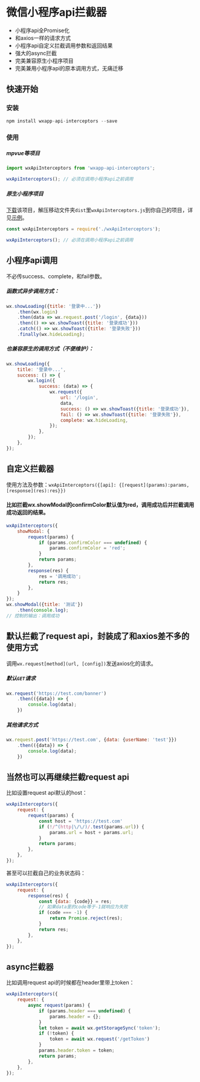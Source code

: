 # 微信小程序api拦截器

- 小程序api全Promise化
- 和axios一样的请求方式
- 小程序api自定义拦截调用参数和返回结果
- 强大的async拦截
- 完美兼容原生小程序项目
- 完美兼用小程序api的原本调用方式，无痛迁移

## 快速开始

### 安装

```js
npm install wxapp-api-interceptors --save
```

### 使用

##### mpvue等项目

```js
import wxApiInterceptors from 'wxapp-api-interceptors';

wxApiInterceptors(); // 必须在调用小程序api之前调用
```

##### 原生小程序项目

[下载](https://github.com/mushan0x0/wxapp-api-interceptors/archive/master.zip)该项目，解压移动文件夹`dist`里`wxApiInterceptors.js`到你自己的项目，详见[示例](https://github.com/mushan0x0/wxapp-api-interceptors/tree/master/example/wxapp)。

```js
const wxApiInterceptors = require('./wxApiInterceptors');

wxApiInterceptors(); // 必须在调用小程序api之前调用
```

## 小程序api调用

不必传success、complete，和fail参数。

##### 函数式异步调用方式：

```js
wx.showLoading({title: '登录中...'})
    .then(wx.login)
    .then(data => wx.request.post('/login', {data}))
    .then(() => wx.showToast({title: '登录成功'}))
    .catch(() => wx.showToast({title: '登录失败'}))
    .finally(wx.hideLoading);
```

##### 也兼容原生的调用方式（不便维护）：

```js
wx.showLoading({
    title: '登录中...',
    success: () => {
        wx.login({
            success: (data) => {
                wx.request({
                    url: '/login',
                    data,
                    success: () => wx.showToast({title: '登录成功'}),
                    fail: () => wx.showToast({title: '登录失败'}),
                    complete: wx.hideLoading,
                });
            },
        });
    },
});
```

## 自定义拦截器

使用方法及参数：`wxApiInterceptors({[api]: {[request](params):params, [response](res):res}})`

#### 比如拦截wx.showModal的confirmColor默认值为red，调用成功后并拦截调用成功返回的结果。
```js
wxApiInterceptors({
    showModal: {
        request(params) {
            if (params.confirmColor === undefined) {
                params.confirmColor = 'red';
            }
            return params;
        },
        response(res) {
            res = '调用成功';
            return res;
        },
    }
});
wx.showModal({title: '测试'})
    .then(console.log);
// 控制的输出：调用成功
```

## 默认拦截了request api，封装成了和axios差不多的使用方式

调用`wx.request[method](url, [config])`发送axios化的请求。

##### 默认`GET`请求

```js
wx.request('https://test.com/banner')
    .then(({data}) => {
        console.log(data);
    })
```

##### 其他请求方式

```js
wx.request.post('https://test.com', {data: {userName: 'test'}})
    .then(({data}) => {
        console.log(data);
    })
```

## 当然也可以再继续拦截request api

比如设置request api默认的host：

```js
wxApiInterceptors({
    request: {
        request(params) {
            const host = 'https://test.com'
            if (!/^(http|\/\/)/.test(params.url)) {
                params.url = host + params.url;
            }
            return params;
        },
    },
});
```

甚至可以拦截自己的业务状态码：

```js
wxApiInterceptors({
    request: {
        response(res) {
            const {data: {code}} = res;
            // 如果data里的code等于-1就响应为失败
            if (code === -1) {
                return Promise.reject(res);
            }
            return res;
        },
    },
});
```

## async拦截器

比如调用request api的时候都在header里带上token：

```js
wxApiInterceptors({
    request: {
        async request(params) {
            if (params.header === undefined) {
                params.header = {};
            }
            let token = await wx.getStorageSync('token');
            if (!token) {
                token = await wx.request('/getToken')
            }
            params.header.token = token;
            return params;
        },
    },
});
```
